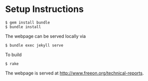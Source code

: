 # Setup Instructions

~~~
$ gem install bundle
$ bundle install
~~~

The webpage can be served locally via

~~~
$ bundle exec jekyll serve
~~~

To build

~~~
$ rake
~~~

The webpage is served at http://www.freeon.org/technical-reports.
